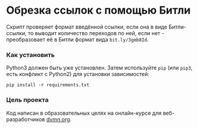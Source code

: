 # Обрезка ссылок с помощью Битли

Скрипт проверяет формат введённой ссылки, если она в виде Битли-ссылки, то выводит количество переходов по ней, если нет - преобразовает её в Битли формат вида `bit.ly/3gmb8Id`.

### Как установить


Python3 должен быть уже установлен. 
Затем используйте `pip` (или `pip3`, есть конфликт с Python2) для установки зависимостей:
```
pip install -r requirements.txt
```

### Цель проекта

Код написан в образовательных целях на онлайн-курсе для веб-разработчиков [dvmn.org](https://dvmn.org/).
